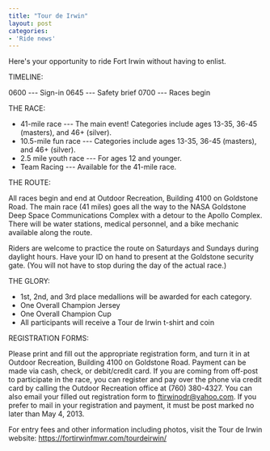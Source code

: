 ```yaml
---
title: "Tour de Irwin"
layout: post
categories:
- 'Ride news'
---
```


Here's your opportunity to ride Fort Irwin without having to enlist.

TIMELINE:

0600 --- Sign-in
0645 --- Safety brief
0700 --- Races begin

THE RACE:

- 41-mile race --- The main event! Categories include ages 13-35, 36-45 (masters), and 46+ (silver).
- 10.5-mile fun race --- Categories include ages 13-35, 36-45 (masters), and 46+ (silver).
- 2.5 mile youth race --- For ages 12 and younger.
- Team Racing --- Available for the 41-mile race.

THE ROUTE:

All races begin and end at Outdoor Recreation, Building 4100 on Goldstone Road. The main race (41 miles) goes all the way to the NASA Goldstone Deep Space Communications Complex with a detour to the Apollo Complex. There will be water stations, medical personnel, and a bike mechanic available along the route.

Riders are welcome to practice the route on Saturdays and Sundays during daylight hours. Have your ID on hand to present at the Goldstone security gate. (You will not have to stop during the day of the actual race.)

THE GLORY:

- 1st, 2nd, and 3rd place medallions will be awarded for each category.
- One Overall Champion Jersey
- One Overall Champion Cup
- All participants will receive a Tour de Irwin t-shirt and coin

REGISTRATION FORMS:

Please print and fill out the appropriate registration form, and turn it in at Outdoor Recreation, Building 4100 on Goldstone Road. Payment can be made via cash, check, or debit/credit card.
If you are coming from off-post to participate in the race, you can register and pay over the phone via credit card by calling the Outdoor Recreation office at (760) 380-4327. You can also email your filled out registration form to ftirwinodr@yahoo.com. If you prefer to mail in your registration and payment, it must be post marked no later than May 4, 2013.

For entry fees and other information including photos, visit the Tour de Irwin website: https://fortirwinfmwr.com/tourdeirwin/